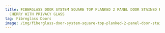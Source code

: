 ```yaml
---
title: FIBERGLASS DOOR SYSTEM SQUARE TOP PLANKED 2 PANEL DOOR STAINED RUSTIC
  CHERRY WITH PRIVACY GLASS
tag: Fibreglass Doors
image: /img/fiberglass-door-system-square-top-planked-2-panel-door-stained-rustic-cherry-with-privacy-glass-e1519928652997.jpg
---
```

